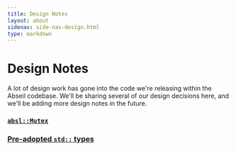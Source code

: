 ```yaml
---
title: Design Notes
layout: about
sidenav: side-nav-design.html
type: markdown
---
```


# Design Notes

A lot of design work has gone into the code we're releasing within the Abseil
codebase. We'll be sharing several of our design decisions here, and we'll
be adding more design notes in the future.

### [`absl::Mutex`](mutex)

### [Pre-adopted `std::` types](dropin-types)
